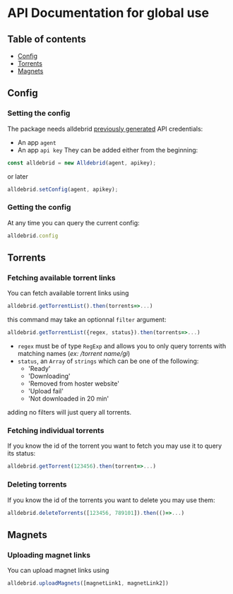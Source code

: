 # API Documentation for global use

## Table of contents

- [Config](#config)
- [Torrents](#torrents)
- [Magnets](#magnets)

## Config
### Setting the config
The package needs alldebrid [previously generated](https://alldebrid.com/apikeys/) API credentials:
- An app `agent`
- An app `api key`
They can be added either from the beginning:
```js
const alldebrid = new Alldebrid(agent, apikey);
```
or later
```js
alldebrid.setConfig(agent, apikey);
```

### Getting the config
At any time you can query the current config:
```js
alldebrid.config
```

## Torrents
### Fetching available torrent links
You can fetch available torrent links using
```js
alldebrid.getTorrentList().then(torrents=>...)
```
this command may take an optionnal `filter` argument:
```js
alldebrid.getTorrentList({regex, status}).then(torrents=>...)
```
- `regex` must be of type `RegExp` and allows you to only query torrents with matching names (_ex: /torrent name/gi_)
- `status`, an `Array` of `strings` which can be one of the following:
  - 'Ready'
  - 'Downloading'
  - 'Removed from hoster website'
  - 'Upload fail'
  - 'Not downloaded in 20 min'

adding no filters will just query all torrents.

### Fetching individual torrents
If you know the id of the torrent you want to fetch you may use it to query its status:
```js
alldebrid.getTorrent(123456).then(torrent=>...)
```

### Deleting torrents
If you know the id of the torrents you want to delete you may use them:
```js
alldebrid.deleteTorrents([123456, 789101]).then(()=>...)
```

## Magnets

### Uploading magnet links
You can upload magnet links using
```js
alldebrid.uploadMagnets([magnetLink1, magnetLink2])
```